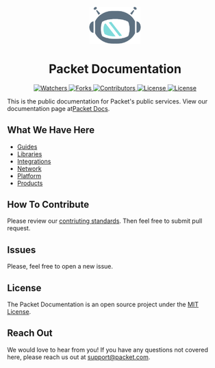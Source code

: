 <!--- HTML markdown to center the headline --->
<p align="center">
    <img alt="packetbot" src="images/packetbot.png" width="120px" />
    <h1 align="center"> Packet Documentation </h1>
</p>

<!--- Badges --->
<p align="center">
    <a href="https://github.com/packethost/docs/watchers">
        <img src="https://img.shields.io/github/watchers/packethost/docs?color=success" alt="Watchers"/>
    </a>
    <a href="https://github.com/packethost/docs/network/members">
        <img src="https://img.shields.io/github/forks/packethost/docs?color=success" alt="Forks"/>
    </a>
    <a href="https://github.com/packethost/docs/graphs/contributors">
        <img src="https://img.shields.io/github/contributors/packethost/docs?color=success" alt="Contributors"/>
    </a>
    <a href="https://github.com/packethost/docs/blob/master/LICENSE.md">
        <img src="https://img.shields.io/github/license/packethost/docs?color=success" alt="License"/>
    </a>
    <a href="https://cloud.drone.io/packethost/docs">
        <img src="https://img.shields.io/drone/build/packethost/docs" alt="License"/>
    </a>
</p>

<!--- Headline Description --->
This is the public documentation for Packet's public services.
View our documentation page at[Packet Docs](https://www.packet.com/developers/).

<!--- What We Have Here --->
## What We Have Here

- [Guides](https://github.com/packethost/docs/tree/master/guides)
- [Libraries](https://github.com/packethost/docs/tree/master/libraries)
- [Integrations](https://github.com/packethost/docs/tree/master/integrations)
- [Network](https://github.com/packethost/docs/tree/master/products/04-network)
- [Platform](https://github.com/packethost/docs/tree/master/platform)
- [Products](https://github.com/packethost/docs/tree/master/products)

<!--- How To Contribute --->
## How To Contribute

Please review our [contriuting standards](https://github.com/packethost/docs/blob/master/standards.md). Then feel free to submit pull request.

<!--- Issues --->
## Issues

Please, feel free to open a new issue.

<!--- License --->
## License

The Packet Documentation is an open source project under the [MIT License](https://github.com/packethost/docs/blob/adding-readme/LICENSE.md).

<!--- Reach out --->
## Reach Out

We would love to hear from you! If you have any questions not covered here, please reach us out at support@packet.com.
